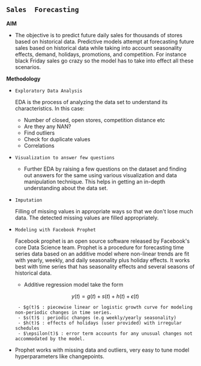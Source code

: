 ## `Sales  Forecasting`

**AIM**

- The objective is to predict future daily sales for thousands of stores based on historical data. Predictive models attempt at forecasting future sales based on historical data while taking into account seasonality effects, demand, holidays, promotions, and competition. For instance black Friday sales go crazy so the model has to take into effect all these scenarios.

**Methodology**

- `Exploratory Data Analysis`

  EDA is the process of analyzing the data set to understand its characteristics. In this case:

  - Number of closed, open stores, competition distance etc
  - Are they any NAN?
  - Find outliers
  - Check for duplicate values
  - Correlations

- `Visualization to answer few questions`
  - Further EDA by raising a few questions on the dataset and finding out answers for the same using various visualization and data manipulation technique. This helps in getting an in-depth understanding about the data set.
- `Imputation`

  Filling of missing values in appropriate ways so that we don't lose much data. The detected missing values are filled appropriately.

- `Modeling with Facebook Prophet`

  Facebook prophet is an open source software released by Facebook's core Data Science team. Prophet is a procedure for forecasting time series data based on an additive model where non-linear trends are fit with yearly, weekly, and daily seasonality plus holiday effects. It works best with time series that has seasonality effects and several seasons of historical data.

  - Additive regression model take the form

  $$y(t) =g(t) + s(t) + h(t) + \epsilon(t)$$

       - $g(t)$ : piecewise linear or logistic growth curve for modeling non-periodic changes in time series.
       - $s(t)$ : periodic changes (e.g weekly/yearly seasonality)
       - $h(t)$ : effects of holidays (user provided) with irregular schedules
       - $\epsilon(t)$ : error term accounts for any unusual changes not accommodated by the model.

* Prophet works with missing data and outliers, very easy to tune model hyperparameters like changepoints.
